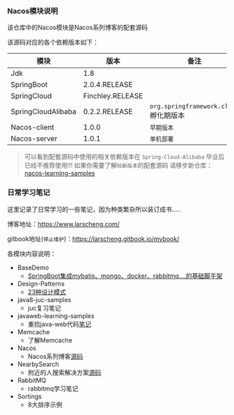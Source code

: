 
### Nacos模块说明

该仓库中的Nacos模块是Nacos系列博客的配套源码

该源码对应的各个依赖版本如下：

| 模块   | 版本                       | 备注 |
| ------ | -------------------------- | ---- |
| Jdk | 1.8    |      |
| SpringBoot | 2.0.4.RELEASE |      |
| SpringCloud | Finchley.RELEASE |      |
| SpringCloudAlibaba | 0.2.2.RELEASE |  `org.springframework.cloud` 孵化期版本   |
| Nacos-client | 1.0.0 |   `早期版本`   |
| Nacos-server | 1.0.1 | `单机部署` |

> 可以看到配套源码中使用的相关依赖版本在 `Spring-Cloud-Alibaba` 毕业后已经不推荐使用!!! 如果你需要了解`较新版本`的配套源码
> 请移步新仓库：[nacos-learning-samples](https://github.com/larscheng/nacos-learning-samples)

### 日常学习笔记

这里记录了日常学习的一些笔记，因为种类繁杂所以装订成书.....

博客地址：https://www.larscheng.com/

gitbook地址(`停止维护`)：https://larscheng.gitbook.io/mybook/

各模块内容说明： 

- BaseDemo
    - [SpringBoot集成mybatis、mongo、docker、rabbitmq....的基础脚手架](BaseDemo/README.md)
- Design-Patterns
    - [23种设计模式](Design-Patterns/README.md)
- java8-juc-samples
    - juc复习笔记
- javaweb-learning-samples
    - 重拾java-web代码[笔记](javaweb-learning-samples/README.md)
- Memcache
    - 了解Memcache
- Nacos
    - Nacos系列博客[源码](Nacos/README.md)
- NearbySearch
    - 附近的人搜索解决方案[源码](NearbySearch/README.md)
- RabbitMQ
    - rabbitmq学习笔记
- Sortings
    - 8大排序示例
